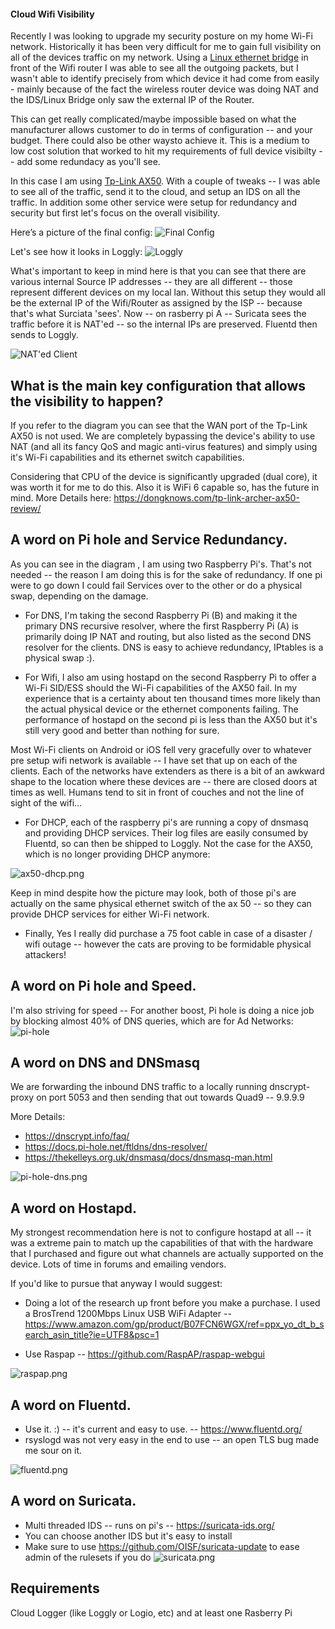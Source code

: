 #### Cloud Wifi Visibility 

Recently I was looking to upgrade my security posture on my home Wi-Fi network. Historically it has been very difficult for me to gain full visibility on all of the devices traffic on my network. Using a [Linux ethernet bridge](https://github.com/jouellnyc/raspberrypi) in front of the Wifi router  I was able to see all the outgoing packets, but I wasn't able to identify precisely from which device it had come from easily - mainly because of the fact the wireless router device was doing NAT and the IDS/Linux Bridge only saw the external IP of the Router. 

This can get really complicated/maybe impossible based on what the manufacturer allows customer to do in terms of configuration -- and your budget. There could also be other waysto achieve it. This is a medium to low cost solution that worked to hit my requirements of full device visibilty -- add some redundacy as you'll see.

In this case I am using [Tp-Link AX50](https://www.tp-link.com/us/home-networking/wifi-router/archer-ax50/). With a couple of tweaks -- I was able to see all of the traffic, send it to the cloud, and setup an IDS on all the traffic. In addition some other service were setup for redundancy and security but first let's focus on the overall visibility.


Here’s a picture of the final config:
![Final Config](images/final_config.png)

Let's see how it looks in Loggly:
![Loggly](images/loggly.png)


What's important to keep in mind here is that you can see that there are various internal Source IP addresses -- they are all different --  those represent different devices on my local lan.  Without this setup they would all be the external IP of the Wifi/Router as assigned by the ISP -- because that's what Surciata 'sees'.  Now -- on rasberry pi A -- Suricata sees the traffic before it is NAT'ed -- so the internal IPs are preserved. Fluentd then sends to Loggly.

![NAT'ed Client](images/loggly2.png)

## What is the main key configuration that allows the visibility to happen?
If you refer to the diagram you can see that the WAN port of the Tp-Link AX50 is not used. We are completely bypassing the device's ability to use NAT (and all its fancy QoS and magic anti-virus features) and simply using it's Wi-Fi capabilities and its ethernet switch capabilities. 

Considering that CPU of the device is significantly upgraded (dual core), it was worth it for me to do this. Also it is WiFi 6 capable so, has the future in mind. More Details here: https://dongknows.com/tp-link-archer-ax50-review/

## A word on Pi hole and Service Redundancy.

As you can see in the diagram , I am using two Raspberry Pi's. That's not needed -- the reason I am doing this is for the sake of redundancy. If one pi were to go down I could fail Services over to the other or do a physical swap, depending on the damage. 

- For DNS, I'm taking the second Raspberry Pi (B) and making it the primary DNS recursive resolver, where the first Raspberry Pi (A) is primarily doing IP NAT and routing, but also listed as the second DNS resolver for the clients. DNS is easy to achieve redundancy, IPtables is a physical swap :).

- For Wifi, I also am using hostapd on the second Raspberry Pi to offer a Wi-Fi SID/ESS should the Wi-Fi capabilities of the AX50 fail. In my experience that is a certainty about ten thousand times more likely than the actual physical device or the ethernet components failing.  The performance of hostapd on the second pi is less than the AX50 but it's still very good and better than nothing for sure. 

Most Wi-Fi clients on Android or iOS fell very gracefully over to whatever pre setup wifi network is available --  I have set that up on each of the clients.
Each of the networks have extenders as there is a bit of an awkward shape to the location where these devices are --  there are closed doors at times as well. Humans tend to sit in front of couches and not the line of sight of the wifi...

- For DHCP, each of the raspberry pi's are running a copy of dnsmasq and providing DHCP services. Their log files are easily consumed by Fluentd, so can then be shipped to Loggly. Not the case for the AX50, which is no longer providing DHCP anymore:

![ax50-dhcp.png](images/ax50-dhcp.png)

Keep in mind despite how the picture may look, both of those pi's are actually on the same physical ethernet switch of the ax 50 -- so they can provide DHCP services for either Wi-Fi network.

- Finally, Yes I really did purchase a 75 foot cable in case of a disaster / wifi outage -- however the cats are proving to be formidable physical attackers!


## A word on Pi hole and Speed.
I'm also striving for speed -- For another boost, Pi hole is doing a nice job by blocking almost 40% of DNS queries, which are for Ad Networks:
![pi-hole](images/pi-hole.png)


## A word on DNS and DNSmasq
We are forwarding the inbound DNS traffic to a locally running  dnscrypt-proxy on port 5053 and then sending that out towards Quad9 -- 9.9.9.9

More Details: 
- https://dnscrypt.info/faq/
- https://docs.pi-hole.net/ftldns/dns-resolver/
- https://thekelleys.org.uk/dnsmasq/docs/dnsmasq-man.html

![pi-hole-dns.png](images/pi-hole-dns.png)


## A word on Hostapd.
My strongest recommendation here is not to configure hostapd at all --  it was a extreme pain to match up the capabilities of that with the hardware that I purchased and  figure out what channels are actually supported on the device. Lots of time in forums and emailing vendors. 

If you'd like to pursue that anyway I would suggest:

- Doing a lot of the research up front before you make a purchase. I used a BrosTrend 1200Mbps Linux USB WiFi Adapter -- https://www.amazon.com/gp/product/B07FCN6WGX/ref=ppx_yo_dt_b_search_asin_title?ie=UTF8&psc=1 

- Use Raspap -- https://github.com/RaspAP/raspap-webgui

![raspap.png](images/raspap.png)

## A word on Fluentd.
- Use it. :) -- it's current and easy to use. --  https://www.fluentd.org/
- rsyslogd was not very easy in the end to use -- an open TLS bug made me sour on it.

![fluentd.png](images/fluentd.png)

## A word on Suricata.
- Multi threaded IDS -- runs on pi's --  https://suricata-ids.org/
- You can choose another IDS but it's easy to install 
- Make sure to use https://github.com/OISF/suricata-update to ease admin of the rulesets if you do
![suricata.png](images/suricata.png)


## Requirements
Cloud Logger (like Loggly or Logio, etc)  and at least one Rasberry Pi
